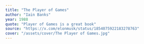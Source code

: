 ```yaml
---
title: "The Player of Games"
author: "Iain Banks"
year: 1988
quote: "Player of Games is a great book"
source: "https://x.com/elonmusk/status/1854075922183278763"
cover: "/assets/cover/The Player of Games.jpg"
---
```

